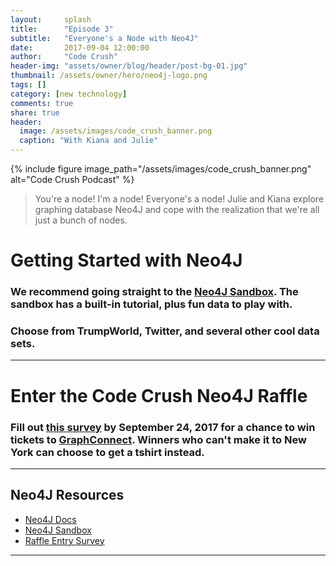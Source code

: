 ```yaml
---
layout:     splash
title:      "Episode 3"
subtitle:   "Everyone's a Node with Neo4J"
date:       2017-09-04 12:00:00
author:     "Code Crush"
header-img: "assets/owner/blog/header/post-bg-01.jpg"
thumbnail: /assets/owner/hero/neo4j-logo.png
tags: []
category: [new technology]
comments: true
share: true
header:
  image: /assets/images/code_crush_banner.png
  caption: "With Kiana and Julie"
---
```

{% include figure image_path="/assets/images/code_crush_banner.png" alt="Code Crush Podcast" %}

>You're a node! I'm a node! Everyone's a node!
Julie and Kiana explore graphing database Neo4J and cope with the realization that we're all just a bunch of nodes.


# Getting Started with Neo4J
### We recommend going straight to the [Neo4J Sandbox](https://neo4j.com/sandbox-v2/). The sandbox has a built-in tutorial, plus fun data to play with.


### Choose from TrumpWorld, Twitter, and several other cool data sets.


---
# Enter the Code Crush Neo4J Raffle
### Fill out [this survey](https://www.surveymonkey.com/r/L3VVCFT) by September 24, 2017 for a chance to win tickets to [GraphConnect](http://graphconnect.com/).  Winners who can't make it to New York can choose to get a tshirt instead.


___

## Neo4J Resources


* [Neo4J Docs](https://neo4j.com/developer/)
* [Neo4J Sandbox](https://neo4j.com/sandbox-v2/)
* [Raffle Entry Survey](https://www.surveymonkey.com/r/L3VVCFT)

___
